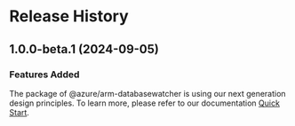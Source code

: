 # Release History
    
## 1.0.0-beta.1 (2024-09-05)

### Features Added

The package of @azure/arm-databasewatcher is using our next generation design principles. To learn more, please refer to our documentation [Quick Start](https://aka.ms/azsdk/js/mgmt/quickstart).
